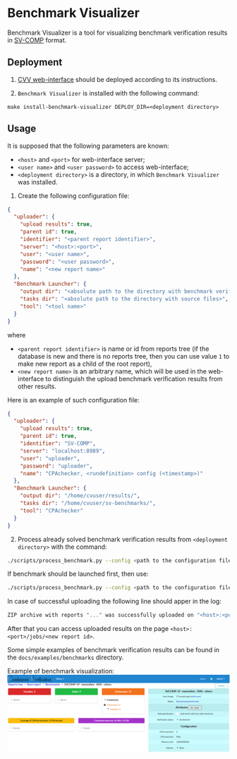 # Benchmark Visualizer

Benchmark Visualizer is a tool for visualizing benchmark verification results in [SV-COMP](https://sv-comp.sosy-lab.org) format.

## Deployment

1. [CVV web-interface](https://github.com/vmordan/cvv) should be deployed according to its instructions.

2. `Benchmark Visualizer` is installed with the following command:

```shell
make install-benchmark-visualizer DEPLOY_DIR=<deployment directory>
```

## Usage

It is supposed that the following parameters are known:
* `<host>` and `<port>` for web-interface server;
* `<user name>` and `<user password>` to access web-interface;
* `<deployment directory>` is a directory, in which `Benchmark Visualizer` was installed.

1. Create the following configuration file:
```json
{
  "uploader": {
    "upload results": true,
    "parent id": true,
    "identifier": "<parent report identifier>",
    "server": "<host>:<port>",
    "user": "<user name>",
    "password": "<user password>",
    "name": "<new report name>"
  },
  "Benchmark Launcher": {
    "output dir": "<absolute path to the directory with benchmark verification results>",
    "tasks dir": "<absolute path to the directory with source files>",
    "tool": "<tool name>"
  }
}
```
where 
- `<parent report identifier>` is name or id from reports tree (if the database is new and there is no 
reports tree, then you can use value `1` to make new report as a child of the root report),
- `<new report name>` is an arbitrary name, which will be used in the web-interface to distinguish the upload benchmark verification results from other results.

Here is an example of such configuration file:

```json
{
  "uploader": {
    "upload results": true,
    "parent id": true,
    "identifier": "SV-COMP",
    "server": "localhost:8989",
    "user": "uploader",
    "password": "uploader",
    "name": "CPAchecker, <rundefinition> config (<timestamp>)"
  },
  "Benchmark Launcher": {
    "output dir": "/home/cvuser/results/",
    "tasks dir": "/home/cvuser/sv-benchmarks/",
    "tool": "CPAchecker"
  }
}
```

2. Process already solved benchmark verification results from `<deployment directory>` with the command:

```bash
./scripts/process_benchmark.py --config <path to the configuration file>
```

If benchmark should be launched first, then use:

```bash
./scripts/process_benchmark.py --config <path to the configuration file> --launch
```

In case of successful uploading the following line should apper in the log:

```bash
ZIP archive with reports "..." was successfully uploaded on "<host>:<port>/jobs/<new report id>"
``` 

After that you can access uploaded results on the page `<host>:<port>/jobs/<new report id>`.

Some simple examples of benchmark verification results can be found in the `docs/examples/benchmarks` directory.

Example of benchmark visualization:
![benchmark](images/benchmark.png)
